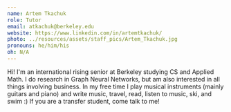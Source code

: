 ```yaml
---
name: Artem Tkachuk
role: Tutor
email: atkachuk@berkeley.edu
website: https://www.linkedin.com/in/artemtkachuk/
photo: ../resources/assets/staff_pics/Artem_Tkachuk.jpg
pronouns: he/him/his
oh: N/A
---
```


Hi! I'm an international rising senior at Berkeley studying CS and Applied Math. I do research in Graph Neural Networks, but am also interested in all things involving business. In my free time I play musical instruments (mainly guitars and piano) and write music, travel, read, listen to music, ski, and swim :) If you are a transfer student, come talk to me!
